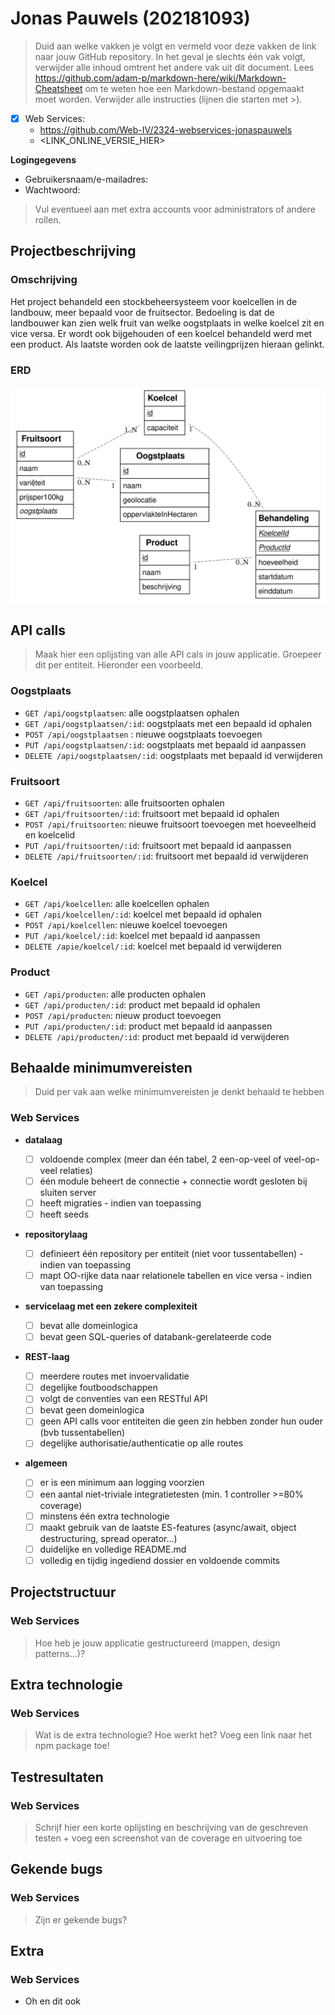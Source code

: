 # Jonas Pauwels (202181093)

> Duid aan welke vakken je volgt en vermeld voor deze vakken de link naar jouw GitHub repository. In het geval je slechts één vak volgt, verwijder alle inhoud omtrent het andere vak uit dit document.
> Lees <https://github.com/adam-p/markdown-here/wiki/Markdown-Cheatsheet> om te weten hoe een Markdown-bestand opgemaakt moet worden.
> Verwijder alle instructies (lijnen die starten met >).

- [x] Web Services:
  - <https://github.com/Web-IV/2324-webservices-jonaspauwels>
  - <LINK_ONLINE_VERSIE_HIER>

**Logingegevens**

- Gebruikersnaam/e-mailadres:
- Wachtwoord:

> Vul eventueel aan met extra accounts voor administrators of andere rollen.

## Projectbeschrijving

### Omschrijving

Het project behandeld een stockbeheersysteem voor koelcellen in de landbouw, meer bepaald voor de fruitsector. Bedoeling is dat de landbouwer kan zien welk fruit van
welke oogstplaats in welke koelcel zit en vice versa. Er wordt ook bijgehouden of een koelcel behandeld werd met een product. Als laatste worden ook de laatste veilingprijzen hieraan gelinkt.

### ERD

![alt text](./ER/../ERD/ERD.svg "ERD schema")

## API calls

> Maak hier een oplijsting van alle API cals in jouw applicatie. Groepeer dit per entiteit. Hieronder een voorbeeld.

### Oogstplaats

- `GET /api/oogstplaatsen`: alle oogstplaatsen ophalen
- `GET /api/oogstplaatsen/:id`: oogstplaats met een bepaald id ophalen
- `POST /api/oogstplaatsen` : nieuwe oogstplaats toevoegen
- `PUT /api/oogstplaatsen/:id`: oogstplaats met bepaald id aanpassen
- `DELETE /api/oogstplaatsen/:id`: oogstplaats met bepaald id verwijderen

### Fruitsoort

- `GET /api/fruitsoorten`: alle fruitsoorten ophalen
- `GET /api/fruitsoorten/:id`: fruitsoort met bepaald id ophalen
- `POST /api/fruitsoorten`: nieuwe fruitsoort toevoegen met hoeveelheid en koelcelid
- `PUT /api/fruitsoorten/:id`: fruitsoort met bepaald id aanpassen
- `DELETE /api/fruitsoorten/:id`: fruitsoort met bepaald id verwijderen

### Koelcel

- `GET /api/koelcellen`: alle koelcellen ophalen
- `GET /api/koelcellen/:id`: koelcel met bepaald id ophalen
- `POST /api/koelcellen`: nieuwe koelcel toevoegen
- `PUT /api/koelcel/:id`: koelcel met bepaald id aanpassen
- `DELETE /apie/koelcel/:id`: koelcel met bepaald id verwijderen

### Product

- `GET /api/producten`: alle producten ophalen
- `GET /api/producten/:id`: product met bepaald id ophalen
- `POST /api/producten`: nieuw product toevoegen
- `PUT /api/producten/:id`: product met bepaald id aanpassen
- `DELETE /api/producten/:id`: product met bepaald id verwijderen

## Behaalde minimumvereisten

> Duid per vak aan welke minimumvereisten je denkt behaald te hebben

### Web Services

- **datalaag**

  - [ ] voldoende complex (meer dan één tabel, 2 een-op-veel of veel-op-veel relaties)
  - [ ] één module beheert de connectie + connectie wordt gesloten bij sluiten server
  - [ ] heeft migraties - indien van toepassing
  - [ ] heeft seeds
        <br />

- **repositorylaag**

  - [ ] definieert één repository per entiteit (niet voor tussentabellen) - indien van toepassing
  - [ ] mapt OO-rijke data naar relationele tabellen en vice versa - indien van toepassing
        <br />

- **servicelaag met een zekere complexiteit**

  - [ ] bevat alle domeinlogica
  - [ ] bevat geen SQL-queries of databank-gerelateerde code
        <br />

- **REST-laag**

  - [ ] meerdere routes met invoervalidatie
  - [ ] degelijke foutboodschappen
  - [ ] volgt de conventies van een RESTful API
  - [ ] bevat geen domeinlogica
  - [ ] geen API calls voor entiteiten die geen zin hebben zonder hun ouder (bvb tussentabellen)
  - [ ] degelijke authorisatie/authenticatie op alle routes
        <br />

- **algemeen**

  - [ ] er is een minimum aan logging voorzien
  - [ ] een aantal niet-triviale integratietesten (min. 1 controller >=80% coverage)
  - [ ] minstens één extra technologie
  - [ ] maakt gebruik van de laatste ES-features (async/await, object destructuring, spread operator...)
  - [ ] duidelijke en volledige README.md
  - [ ] volledig en tijdig ingediend dossier en voldoende commits

## Projectstructuur

### Web Services

> Hoe heb je jouw applicatie gestructureerd (mappen, design patterns...)?

## Extra technologie

### Web Services

> Wat is de extra technologie? Hoe werkt het? Voeg een link naar het npm package toe!

## Testresultaten

### Web Services

> Schrijf hier een korte oplijsting en beschrijving van de geschreven testen + voeg een screenshot van de coverage en uitvoering toe

## Gekende bugs

### Web Services

> Zijn er gekende bugs?


## Extra

### Web Services

- Oh en dit ook
